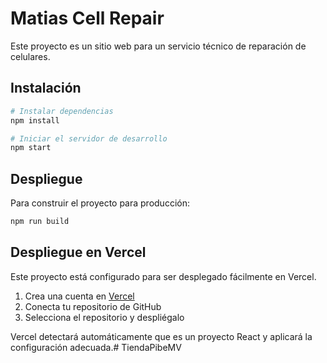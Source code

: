 # Matias Cell Repair

Este proyecto es un sitio web para un servicio técnico de reparación de celulares.

## Instalación

```bash
# Instalar dependencias
npm install

# Iniciar el servidor de desarrollo
npm start
```

## Despliegue

Para construir el proyecto para producción:

```bash
npm run build
```

## Despliegue en Vercel

Este proyecto está configurado para ser desplegado fácilmente en Vercel.

1. Crea una cuenta en [Vercel](https://vercel.com)
2. Conecta tu repositorio de GitHub
3. Selecciona el repositorio y despliégalo

Vercel detectará automáticamente que es un proyecto React y aplicará la configuración adecuada.#   T i e n d a P i b e M V  
 